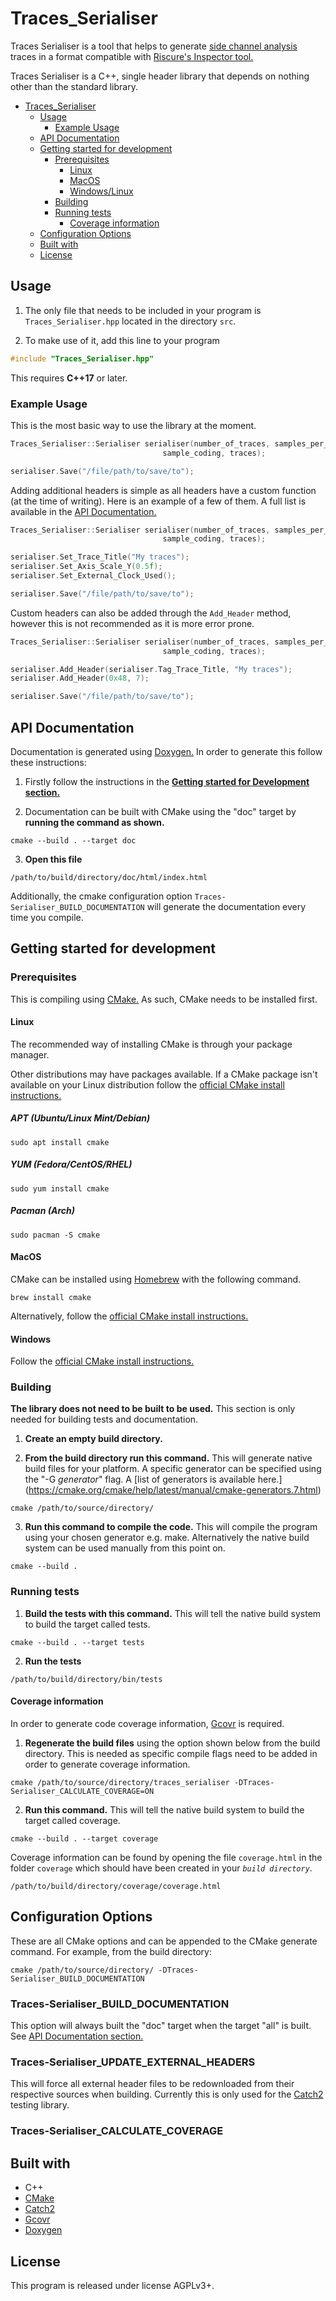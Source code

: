 # Traces_Serialiser

Traces Serialiser is a tool that helps to generate
[side channel analysis](https://en.wikipedia.org/wiki/Side-channel_attack)
traces in a format compatible with
[Riscure's Inspector tool.](https://www.riscure.com/security-tools/inspector-sca/)

Traces Serialiser is a C++, single header library that depends on nothing other
than the standard library.

- [Traces_Serialiser](#traces-serialiser)
  * [Usage](#usage)
    + [Example Usage](#example-usage)
  * [API Documentation](#api-documentation)
  * [Getting started for development](#getting-started-for-development)
    + [Prerequisites](#prerequisites)
      - [Linux](#linux)
      - [MacOS](#macos)
      - [Windows/Linux](#windows-linux)
    + [Building](#building)
    + [Running tests](#running-tests)
      - [Coverage information](#coverage-information)
  * [Configuration Options](#configuration-options)
  * [Built with](#built-with)
  * [License](#license)


## Usage

1) The only file that needs to be included in your program is
`Traces_Serialiser.hpp` located in the directory `src`.

2) To make use of it, add this line to your program
```cpp
#include "Traces_Serialiser.hpp"
```

This requires **C++17** or later.

### Example Usage

This is the most basic way to use the library at the moment.
```cpp
Traces_Serialiser::Serialiser serialiser(number_of_traces, samples_per_trace,
                                  sample_coding, traces);

serialiser.Save("/file/path/to/save/to");
```

Adding additional headers is simple as all headers have a custom function
(at the time of writing). Here is an example of a few of them. A full list is
available in the [API Documentation.](#api-documentation)

```cpp
Traces_Serialiser::Serialiser serialiser(number_of_traces, samples_per_trace,
                                  sample_coding, traces);

serialiser.Set_Trace_Title("My traces");
serialiser.Set_Axis_Scale_Y(0.5f);
serialiser.Set_External_Clock_Used();

serialiser.Save("/file/path/to/save/to");
```

Custom headers can also be added through the `Add_Header` method, however this
is not recommended as it is more error prone.
```cpp
Traces_Serialiser::Serialiser serialiser(number_of_traces, samples_per_trace,
                                  sample_coding, traces);

serialiser.Add_Header(serialiser.Tag_Trace_Title, "My traces");
serialiser.Add_Header(0x48, 7);

serialiser.Save("/file/path/to/save/to");
```

## API Documentation

Documentation is generated using
[Doxygen.](https://www.stack.nl/~dimitri/doxygen) In order to generate this
follow these instructions:

1) Firstly follow the instructions in the
[**Getting started for Development section.**](#getting-started-for-development)

2) Documentation can be built with CMake using the "doc" target by **running the
command as shown.**
```
cmake --build . --target doc
```

3) **Open this file**
```
/path/to/build/directory/doc/html/index.html
```

Additionally, the cmake configuration option
`Traces-Serialiser_BUILD_DOCUMENTATION` will generate the documentation every
time you compile.

## Getting started for development

### Prerequisites

This is compiling using [CMake.](https://cmake.org/) As such, CMake needs to be
installed first.

#### Linux

The recommended way of installing CMake is through your package manager.

Other distributions may have packages available. If a CMake package isn't
available on your Linux distribution follow the
[official CMake install instructions.](https://cmake.org/install/)

##### APT (Ubuntu/Linux Mint/Debian)

```
sudo apt install cmake
```

##### YUM (Fedora/CentOS/RHEL)

```
sudo yum install cmake
```

##### Pacman (Arch)

```
sudo pacman -S cmake
```

#### MacOS

CMake can be installed using [Homebrew](https://brew.sh/) with the following
command.
```
brew install cmake
```
Alternatively, follow the
[official CMake install instructions.](https://cmake.org/install/)

#### Windows

Follow the [official CMake install instructions.](https://cmake.org/install/)

### Building

**The library does not need to be built to be used.** This section is only needed
for building tests and documentation.

1) **Create an empty build directory.**

2) **From the build directory run this command.** This will generate native
build files for your platform. A specific generator can be specified using the
"-G *generator*" flag. A [list of generators is available here.]
(https://cmake.org/cmake/help/latest/manual/cmake-generators.7.html)
```
cmake /path/to/source/directory/
```

3) **Run this command to compile the code.** This will compile the program using
your chosen generator e.g. make. Alternatively the native build system can be
used manually from this point on.
```
cmake --build .
```

### Running tests

1) **Build the tests with this command.** This will tell the native build system
to build the target called tests.
```
cmake --build . --target tests
```
2) **Run the tests**
```
/path/to/build/directory/bin/tests
```

#### Coverage information

In order to generate code coverage information, [Gcovr](https://gcovr.com/) is
required.

1) **Regenerate the build files** using the option shown below from the build
directory. This is needed as specific compile flags need to be added in order to
generate coverage information.
```
cmake /path/to/source/directory/traces_serialiser -DTraces-Serialiser_CALCULATE_COVERAGE=ON
```

2) **Run this command.** This will tell the native build system to build the
target called coverage.
```
cmake --build . --target coverage
```
Coverage information can be found by opening the file `coverage.html` in the
folder `coverage` which should have been created in your *`build directory`*.
```
/path/to/build/directory/coverage/coverage.html
```

## Configuration Options

These are all CMake options and can be appended to the CMake generate command.
For example, from the build directory:
```
cmake /path/to/source/directory/ -DTraces-Serialiser_BUILD_DOCUMENTATION
```

### Traces-Serialiser_BUILD_DOCUMENTATION

This option will always built the "doc" target when the target "all" is built.
See [API Documentation section.](#api-documentation)

### Traces-Serialiser_UPDATE_EXTERNAL_HEADERS

This will force all external header files to be redownloaded from their
respective sources when building. Currently this is only used for the
[Catch2](https://github.com/catchorg/Catch2) testing library.

### Traces-Serialiser_CALCULATE_COVERAGE

## Built with

- C++
- [CMake](https://cmake.org/)
- [Catch2](https://github.com/catchorg/Catch2)
- [Gcovr](https://gcovr.com/)
- [Doxygen](https://www.stack.nl/~dimitri/doxygen)

## License
This program is released under license AGPLv3+.
